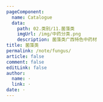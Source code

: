 ```yaml
---
pageComponent: 
  name: Catalogue
  data: 
    path: 02.类别/11.菌藻类
    imgUrl: /img/中药分类.png
    description: 菌藻类广西特色中药材
title: 菌藻类
permalink: /note/fungus/
article: false
comment: false
editLink: false
author: 
  name: ·
  link: ·
date: ·
---
```

